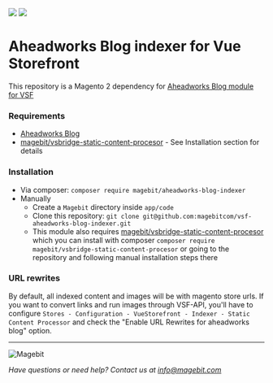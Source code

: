 <p align="left">
    <a href="https://github.com/magebitcom/vsf-aheadworks-blog-indexer"><img src="https://img.shields.io/github/v/tag/magebitcom/vsf-aheadworks-blog-indexer" /></a>
    <a href="https://packagist.org/packages/magebit/aheadworks-blog-indexer"><img src="https://img.shields.io/packagist/v/magebit/aheadworks-blog-indexer" /></a>
</p>

# Aheadworks Blog indexer for Vue Storefront
This repository is a Magento 2 dependency for [Aheadworks Blog module for VSF](https://github.com/magebitcom/vsf-aheadworks-blog)

### Requirements
- [Aheadworks Blog](https://ecommerce.aheadworks.com/magento-2-extensions/blog)
- [magebit/vsbridge-static-content-procesor](https://github.com/magebitcom/static-content-processor) - See Installation section for details

### Installation

- Via composer: `composer require magebit/aheadworks-blog-indexer`
- Manually
    - Create a `Magebit` directory inside `app/code`
    - Clone this repository: `git clone git@github.com:magebitcom/vsf-aheadworks-blog-indexer.git`
    - This module also requires [magebit/vsbridge-static-content-procesor](https://github.com/magebitcom/static-content-processor)
    which you can install with composer `composer require magebit/vsbridge-static-content-procesor` or going to the repository and following manual installation steps there

### URL rewrites
By default, all indexed content and images will be with magento store urls. If you want to convert links and run images through VSF-API, you'll have to configure `Stores - Configuration - VueStorefront - Indexer - Static Content Processor` and check the "Enable URL Rewrites for aheadworks blog" option.

---

![Magebit](https://magebit.com/img/magebit-logo-2x.png)

*Have questions or need help? Contact us at info@magebit.com*



